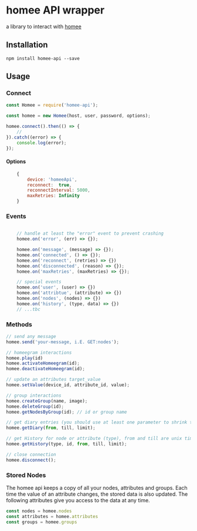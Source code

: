 # homee API wrapper

a library to interact with [homee](https://hom.ee)

## Installation
```
npm install homee-api --save
```

## Usage

### Connect
```js
const Homee = require('homee-api');

const homee = new Homee(host, user, password, options);

homee.connect().then(() => {
    //
}).catch((error) => {
    console.log(error);
});
```

#### Options
```js
    {
        device: 'homeeApi',
        reconnect:  true,
        reconnectInterval: 5000,
        maxRetries: Infinity
    }
```

### Events
```js

    // handle at least the "error" event to prevent crashing
    homee.on('error', (err) => {});

    homee.on('message', (message) => {});
    homee.on('connected', () => {});
    homee.on('reconnect', (retries) => {})
    homee.on('disconnected', (reason) => {});
    homee.on('maxRetries', (maxRetries) => {});

    // special events
    homee.on('user', (user) => {})
    homee.on('attribtue', (attribute) => {})
    homee.on('nodes', (nodes) => {})
    homee.on('history', (type, data) => {})
    // ...tbc
```
### Methods
```js
// send any message
homee.send('your-message, i.E. GET:nodes');

// homeegram interactions
homee.play(id)
homee.activateHomeegram(id);
homee.deactivateHomeegram(id);

// update an attributes target_value
homee.setValue(device_id, attribute_id, value);

// group interactions
homee.createGroup(name, image);
homee.deleteGroup(id);
homee.getNodesByGroup(id); // id or group name

// get diary entries (you should use at least one parameter to shrink the result set)
homee.getDiary(from, till, limit);

// get History for node or attribute (type), from and till are unix timestamps
homee.getHistory(type, id, from, till, limit);

// close connection
homee.disconnect();
```

### Stored Nodes
The homee api keeps a copy of all your nodes, attributes and groups. Each time the value of an attribute changes, the stored data is also updated. The following attributes give you access to the data at any time.

```js
const nodes = homee.nodes
const attributes = homee.attributes
const groups = homee.groups
```
